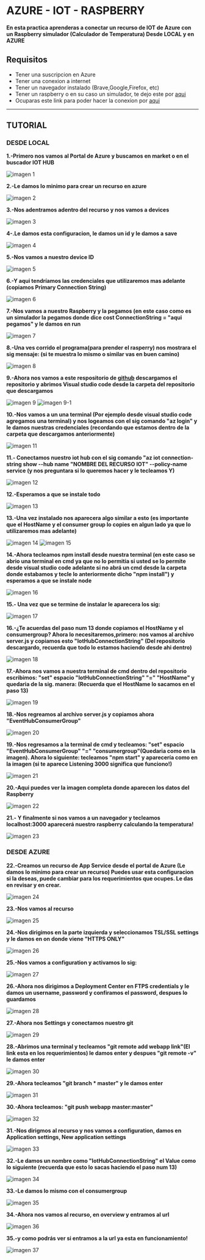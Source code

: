 # AZURE - IOT - RASPBERRY
**En esta practica aprenderas a conectar un recurso de IOT de Azure con un Raspberry simulador (Calculador de Temperatura) Desde LOCAL y en AZURE**

## Requisitos
- Tener una suscripcion en Azure
- Tener una conexion a internet
- Tener un navegador instalado (Brave,Google,Firefox, etc)
- Tener un raspberry o en su caso un simulador, te dejo este por [aqui](https://azure-samples.github.io/raspberry-pi-web-simulator/#getstarted)
- Ocuparas este link para poder hacer la conexion por [aqui](https://github.com/Azure-Samples/web-apps-node-iot-hub-data-visualization)

-------------------------

## TUTORIAL

### **DESDE LOCAL**

**1.-Primero nos vamos al Portal de Azure y buscamos en market o en el buscador IOT HUB**

![imagen 1](imagenes/1.png)

**2.-Le damos lo minimo para crear un recurso en azure**

![imagen 2](imagenes/2.png)

**3.-Nos adentramos adentro del recurso y nos vamos a devices**

![imagen 3](imagenes/3.png)

**4-.Le damos esta configuracion, le damos un id y le damos a save**

![imagen 4](imagenes/4.png)

**5.-Nos vamos a nuestro device ID**

![imagen 5](imagenes/5.png)

**6.-Y aqui tendríamos las credenciales que utilizaremos mas adelante (copiamos Primary Connection String)**

![imagen 6](imagenes/6.png)

**7.-Nos vamos a nuestro Raspberry y la pegamos (en este caso como es un simulador la pegamos donde dice cost ConnectionString = "aqui pegamos" y le damos en run**

![imagen 7](imagenes/7.png)

**8.-Una ves corrido el programa(para prender el rasperry) nos mostrara el sig mensaje: (si te muestra lo mismo o similar vas en buen camino)**

![imagen 8](imagenes/8.png)


**9.-Ahora nos vamos a este respositorio de [github](https://github.com/Azure-Samples/web-apps-node-iot-hub-data-visualization) descargamos el repositorio y abrimos Visual studio code desde la carpeta del repositorio que descargamos**

![imagen 9](imagenes/9.png)
![imagen 9-1](imagenes/10.png)


**10.-Nos vamos a un una terminal (Por ejemplo desde visual studio code agregamos una terminal) y nos logeamos con el sig comando "az login" y le damos nuestras credenciales (recordando que estamos dentro de la carpeta que descargamos anteriormente)**

![imagen 11](imagenes/11.png)

**11.- Conectamos nuestro iot hub con el sig comando "az iot connection-string show --hub name "NOMBRE DEL RECURSO IOT" --policy-name service (y nos preguntara si lo queremos hacer y le tecleamos Y)**

![imagen 12](imagenes/12.png)

**12.-Esperamos a que se instale todo**

![imagen 13](imagenes/13.png)

**13.-Una vez instalado nos aparecera algo similar a esto (es importante que el HostName y el consumer group lo copies en algun lado ya que lo utilizaremos mas adelante)**

![imagen 14](imagenes/14.png)
![imagen 15](imagenes/15.png)

**14.-Ahora tecleamos npm install desde nuestra terminal (en este caso se abrio una terminal en cmd ya que no lo permitia si usted se lo permite desde visual studio code adelante si no abrá un cmd desde la carpeta donde estabamos y tecle lo anteriormente dicho "npm install") y esperamos a que se instale node**

![imagen 16](imagenes/16.png)

**15.- Una vez que se termine de instalar le aparecera los sig:**

![imagen 17](imagenes/17.png)

**16.-¿Te acuerdas del paso num 13 donde copiamos el HostName y el consumergroup? Ahora lo necesitaremos,primero: nos vamos al archivo server.js y copiamos esto "IotHubConnectionString" (Del repositorio descargardo, recuerda que todo lo estamos haciendo desde ahi dentro)**

![imagen 18](imagenes/18.png)

**17.-Ahora nos vamos a nuestra terminal de cmd dentro del repositorio escribimos: "set" espacio "IotHubConnectionString" "=" "HostName" y quedaria de la sig. manera: (Recuerda que el HostName lo sacamos en el paso 13)**

![imagen 19](imagenes/19.png)

**18.-Nos regreamos al archivo server.js y copiamos ahora "EventHubConsumerGroup"**

![imagen 20](imagenes/20.png)

**19.-Nos regresamos a la terminal de cmd y tecleamos: "set" espacio "EventHubConsumerGroup" "=" "consumergroup"(Quedaria como en la imagen). Ahora lo siguiente: tecleamos "npm start" y aparecería como en la imagen (si te aparece Listening 3000 significa que funciono!)**

![imagen 21](imagenes/21.png)

**20.-Aqui puedes ver la imagen completa donde aparecen los datos del Raspberry**

![imagen 22](imagenes/22.png)

**21.- Y finalmente si nos vamos a un navegador y tecleamos localhost:3000 aparecerá nuestro raspberry calculando la temperatura!**

![imagen 23](imagenes/23.png)

### **DESDE AZURE**

**22.-Creamos un recurso de App Service desde el portal de Azure (Le damos lo minimo para crear un recurso) Puedes usar esta configuracion si la deseas, puede cambiar para los requerimientos que ocupes. Le das en revisar y en crear.**

![imagen 24](imagenes/24.png)

**23.-Nos vamos al recurso**

![imagen 25](imagenes/25.png)

**24.-Nos dirigimos en la parte izquierda y seleccionamos TSL/SSL settings y le damos en on donde viene "HTTPS ONLY"**

![imagen 26](imagenes/26.png)

**25.-Nos vamos a configuration y activamos lo sig:**

![imagen 27](imagenes/27.png)

**26.-Ahora nos dirigimos a Deployment Center en FTPS credentials y le damos un username, password y confiramos el password, despues lo guardamos**

![imagen 28](imagenes/28.png)

**27.-Ahora nos Settings y conectamos nuestro git**

![imagen 29](imagenes/29.png)

**28.-Abrimos una terminal y tecleamos "git remote add webapp link"(El link esta en los requerimientos) le damos enter y despues "git remote -v" le damos enter**

![imagen 30](imagenes/30.png)

**29.-Ahora tecleamos "git branch * master" y le damos enter**

![imagen 31](imagenes/31.png)

**30.-Ahora tecleamos: "git push webapp master:master"**

![imagen 32](imagenes/32.png)

**31.-Nos dirigmos al recurso y nos vamos a configuration, damos en Application settings, New application settings**

![imagen 33](imagenes/33.png)

**32.-Le damos un nombre como "IotHubConnectionString" el Value como lo siguiente (recuerda que esto lo sacas haciendo el paso num 13)**

![imagen 34](imagenes/34.png)

**33.-Le damos lo mismo con el consumergroup**

![imagen 35](imagenes/35.png)

**34.-Ahora nos vamos al recurso, en overview y entramos al url**

![imagen 36](imagenes/36.png)

**35.-y como podrás ver si entramos a la url ya esta en funcionamiento!**

![imagen 37](imagenes/37.png)